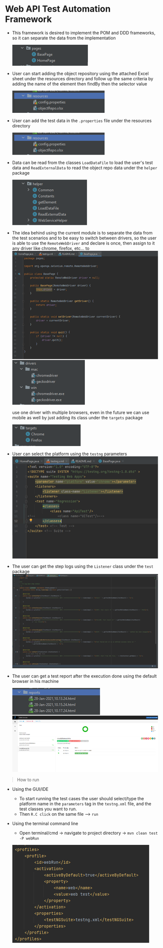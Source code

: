 # Web API Test Automation Framework

- This framework is desired to implement the POM and DDD frameworks, so it can separate the data 
  from the implementation
  
  ![Alt text](readmescreenshots/pages.png?raw=true "POM")

- User can start adding the object repository using the attached Excel sheet under the resources
  directory and follow up the same criteria
  by adding the name of the element then findBy then the selector value
  
  ![Alt text](readmescreenshots/resources.jpg?raw=true "repo")

- User can add the test data in the `.properties` file under the resources directory
  
  ![Alt text](readmescreenshots/resources.jpg?raw=true "test data")

- Data can be read from the classes `LoadDataFile` to load the user's test data and `ReadExternalData`
  to read the object repo data
under the `helper` package
  
  ![Alt text](readmescreenshots/helper.jpg?raw=true "helper")

- The idea behind using the current module is to separate the data from the test scenarios and to
  be easy to switch between drivers, so the user is able to use the `RemoteWebDriver` and declare is once, then assign to it any driver 
  like chrome, firefox, etc... to
  ![Alt text](readmescreenshots/remotewebdriver.png?raw=true "remotewebdriver")
  ![Alt text](readmescreenshots/drivers.jpg?raw=true "drivers")

  use one driver with multiple browsers, even in the future we can use mobile as well by just adding 
  its class under the `targets` package

  ![Alt text](readmescreenshots/targets.png?raw=true "targets")

- User can select the platform using the `testng` parameters
  ![Alt text](readmescreenshots/testng.png?raw=true "testng")

- The user can get the step logs using the `Listener` class under the `test` package
  ![Alt text](readmescreenshots/listener.png?raw=true "listener")

- The user can get a test report after the execution done using the default browser in his machine

  ![Alt text](readmescreenshots/reports.jpg?raw=true "reports")
  ![Alt text](readmescreenshots/report.jpg?raw=true "report")

> How to run 
  * Using the GUI/IDE
    - To start running the test cases the user should select/type the platform name in the `parameters` 
  tag in the `testng.xml` file, and the test classes you want to run.
    - Then `R.C click` on the same file --> `run`

* Using the terminal command line
	* Open terminal/cmd -> navigate to project directory -> `mvn clean test -P webRun`

  ![Alt text](readmescreenshots/profile.png?raw=true "profile")

  